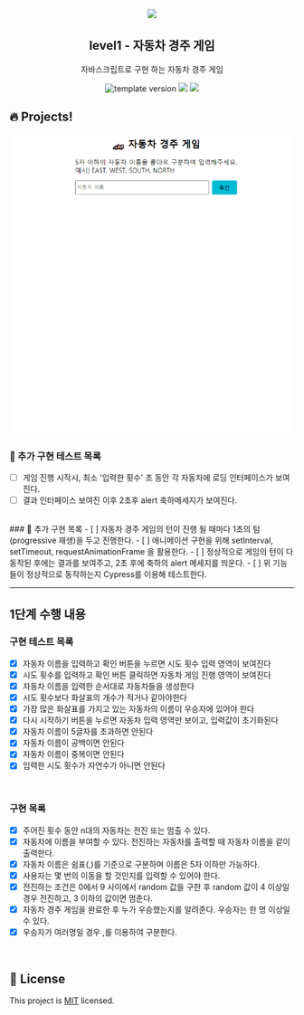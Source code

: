 <p align="middle" >
  <img width="200px;" src="https://user-images.githubusercontent.com/50367798/106415730-2645a280-6493-11eb-876c-ef7172652261.png"/>
</p>
<h2 align="middle">level1 - 자동차 경주 게임</h2>
<p align="middle">자바스크립트로 구현 하는 자동차 경주 게임</p>
<p align="middle">
<img src="https://img.shields.io/badge/version-1.0.0-blue?style=flat-square" alt="template version"/>
<img src="https://img.shields.io/badge/language-html-blue.svg?style=flat-square"/>
<a href="https://github.com/daybrush/moveable/blob/master/LICENSE" target="_blank">
  <img src="https://img.shields.io/github/license/daybrush/moveable.svg?style=flat-square&label=license&color=08CE5D"/>
  </a>
</p>


## 🔥 Projects!
<p align="middle">
  <img width="500" src="./documents/preview.gif">
</p>

### 🧾 추가 구현 테스트 목록 
- [ ] 게임 진행 시작시, 최소 '입력한 횟수' 초 동안 각 자동차에 로딩 인터페이스가 보여진다.
- [ ] 결과 인터페이스 보여진 이후 2초후 alert 축하메세지가 보여진다.

<br>
### 🎯 추가 구현 목록
- [ ] 자동차 경주 게임의 턴이 진행 될 때마다 1초의 텀(progressive 재생)을 두고 진행한다.
- [ ] 애니메이션 구현을 위해 setInterval, setTimeout, requestAnimationFrame 을 활용한다.
- [ ] 정상적으로 게임의 턴이 다 동작된 후에는 결과를 보여주고, 2초 후에 축하의 alert 메세지를 띄운다.
- [ ] 위 기능들이 정상적으로 동작하는지 Cypress를 이용해 테스트한다.

<br>

----
## 1단계 수행 내용
###  구현 테스트 목록 
- [x] 자동차 이름을 입력하고 확인 버튼을 누르면 시도 횟수 입력 영역이 보여진다
- [x] 시도 횟수를 입력하고 확인 버튼 클릭하면 자동차 게임 진행 영역이 보여진다
- [x] 자동차 이름을 입력한 순서대로 자동차들을 생성한다
- [x] 시도 횟수보다 화살표의 개수가 적거나 같아야한다
- [x] 가장 많은 화살표를 가지고 있는 자동차의 이름이 우승자에 있어야 한다
- [x] 다시 시작하기 버튼을 누르면 자동차 입력 영역만 보이고, 입력값이 초기화된다
- [x] 자동차 이름이 5글자를 초과하면 안된다
- [x] 자동차 이름이 공백이면 안된다
- [x] 자동차 이름이 중복이면 안된다
- [x] 입력한 시도 횟수가 자연수가 아니면 안된다

<br>

###  구현 목록
- [x] 주어진 횟수 동안 n대의 자동차는 전진 또는 멈출 수 있다.
- [x] 자동차에 이름을 부여할 수 있다. 전진하는 자동차를 출력할 때 자동차 이름을 같이 출력한다.
- [x] 자동차 이름은 쉼표(,)를 기준으로 구분하며 이름은 5자 이하만 가능하다.
- [x] 사용자는 몇 번의 이동을 할 것인지를 입력할 수 있어야 한다.
- [x] 전진하는 조건은 0에서 9 사이에서 random 값을 구한 후 random 값이 4 이상일 경우 전진하고, 3 이하의 값이면 멈춘다.
- [x] 자동차 경주 게임을 완료한 후 누가 우승했는지를 알려준다. 우승자는 한 명 이상일 수 있다.
- [x] 우승자가 여러명일 경우 ,를 이용하여 구분한다.

<br>


## 📝 License

This project is [MIT](https://github.com/woowacourse/javascript-racingcar/blob/main/LICENSE) licensed.
